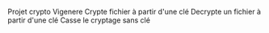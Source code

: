 Projet crypto Vigenere
Crypte fichier à partir d'une clé
Decrypte un fichier à partir d'une clé
Casse le cryptage sans clé
